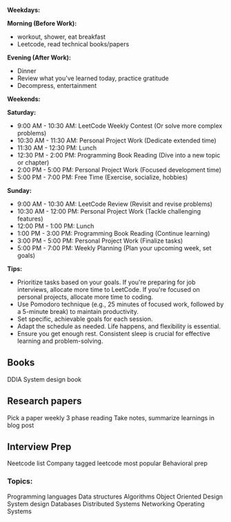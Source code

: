 
**Weekdays:**

**Morning (Before Work):**
- workout, shower, eat breakfast
- Leetcode, read technical books/papers

**Evening (After Work):**
- Dinner
- Review what you've learned today, practice gratitude
- Decompress, entertainment

**Weekends:**

**Saturday:**
- 9:00 AM - 10:30 AM: LeetCode Weekly Contest (Or solve more complex problems)
- 10:30 AM - 11:30 AM: Personal Project Work (Dedicate extended time)
- 11:30 AM - 12:30 PM: Lunch
- 12:30 PM - 2:00 PM: Programming Book Reading (Dive into a new topic or chapter)
- 2:00 PM - 5:00 PM: Personal Project Work (Focused development time)
- 5:00 PM - 7:00 PM: Free Time (Exercise, socialize, hobbies)

**Sunday:**
- 9:00 AM - 10:30 AM: LeetCode Review (Revisit and revise problems)
- 10:30 AM - 12:00 PM: Personal Project Work (Tackle challenging features)
- 12:00 PM - 1:00 PM: Lunch
- 1:00 PM - 3:00 PM: Programming Book Reading (Continue learning)
- 3:00 PM - 5:00 PM: Personal Project Work (Finalize tasks)
- 5:00 PM - 7:00 PM: Weekly Planning (Plan your upcoming week, set goals)

**Tips:**
- Prioritize tasks based on your goals. If you're preparing for job interviews, allocate more time to LeetCode. If you're focused on personal projects, allocate more time to coding.
- Use Pomodoro technique (e.g., 25 minutes of focused work, followed by a 5-minute break) to maintain productivity.
- Set specific, achievable goals for each session.
- Adapt the schedule as needed. Life happens, and flexibility is essential.
- Ensure you get enough rest. Consistent sleep is crucial for effective learning and problem-solving.


## Books
DDIA
System design book

## Research papers
Pick a paper weekly
3 phase reading
Take notes, summarize learnings in blog post

## Interview Prep
Neetcode list
Company tagged leetcode most popular
Behavioral prep
### Topics:
Programming languages
Data structures
Algorithms
Object Oriented Design
System design
Databases
Distributed Systems
Networking
Operating Systems

